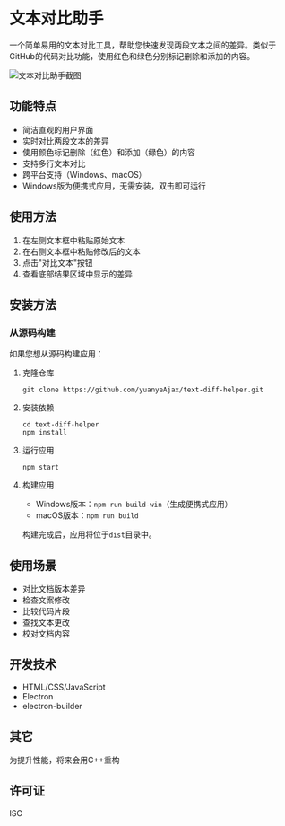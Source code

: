 # 文本对比助手

一个简单易用的文本对比工具，帮助您快速发现两段文本之间的差异。类似于GitHub的代码对比功能，使用红色和绿色分别标记删除和添加的内容。

![文本对比助手截图](https://github.com/user-attachments/assets/1208403e-99d5-4607-aba7-524cce442d42)

## 功能特点

- 简洁直观的用户界面
- 实时对比两段文本的差异
- 使用颜色标记删除（红色）和添加（绿色）的内容
- 支持多行文本对比
- 跨平台支持（Windows、macOS）
- Windows版为便携式应用，无需安装，双击即可运行

## 使用方法

1. 在左侧文本框中粘贴原始文本
2. 在右侧文本框中粘贴修改后的文本
3. 点击"对比文本"按钮
4. 查看底部结果区域中显示的差异

## 安装方法

### 从源码构建

如果您想从源码构建应用：

1. 克隆仓库
   ```
   git clone https://github.com/yuanyeAjax/text-diff-helper.git
   ```

2. 安装依赖
   ```
   cd text-diff-helper
   npm install
   ```

3. 运行应用
   ```
   npm start
   ```

4. 构建应用
   - Windows版本：`npm run build-win`（生成便携式应用）
   - macOS版本：`npm run build`

   构建完成后，应用将位于`dist`目录中。

## 使用场景

- 对比文档版本差异
- 检查文案修改
- 比较代码片段
- 查找文本更改
- 校对文档内容

## 开发技术

- HTML/CSS/JavaScript
- Electron
- electron-builder

## 其它

为提升性能，将来会用C++重构

## 许可证

ISC
